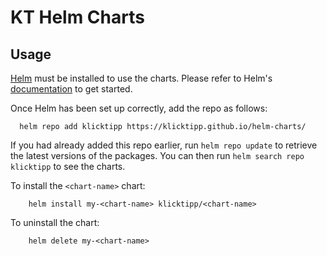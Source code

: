# KT Helm Charts

## Usage

[Helm](https://helm.sh) must be installed to use the charts.  Please refer to
Helm's [documentation](https://helm.sh/docs) to get started.

Once Helm has been set up correctly, add the repo as follows:
```
  helm repo add klicktipp https://klicktipp.github.io/helm-charts/
```
If you had already added this repo earlier, run `helm repo update` to retrieve
the latest versions of the packages.  You can then run `helm search repo
klicktipp` to see the charts.

To install the `<chart-name>` chart:
```
    helm install my-<chart-name> klicktipp/<chart-name>
```
To uninstall the chart:
```
    helm delete my-<chart-name>
```
